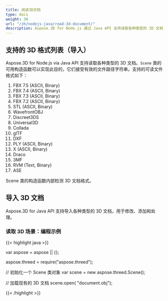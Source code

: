 ```yaml
---
title: 阅读3D文档
type: docs
weight: 30
url: "/zh/nodejs-java/read-3d-document/"
description: Aspose.3D for Node.js 通过 Java API 支持读取各种类型的 3D 文档。
---
```


## **支持的 3D 格式列表（导入）**
Aspose.3D for Node.js via Java API 支持读取各种类型的 3D 文档。`Scene` 类的可用构造函数可以实现此目的，它们接受有效的文件路径字符串。支持的可读文件格式如下：

1. FBX 7.5 (ASCII, Binary)
1. FBX 7.4 (ASCII, Binary)
1. FBX 7.3 (ASCII, Binary)
1. FBX 7.2 (ASCII, Binary)
1. STL (ASCII, Binary)
1. WavefrontOBJ
1. Discreet3DS
1. Universal3D
1. Collada
1. glTF
1. DXF
1. PLY (ASCII, Binary)
1. X (ASCII, Binary)
1. Draco
1. 3MF
1. RVM (Text, Binary)
1. ASE

Scene 类的构造函数内部检测 3D 文档格式。
## **导入 3D 文档**
Aspose.3D for Java API 支持导入各种类型的 3D 文档，用于修改、添加和处理。
### **读取 3D 场景：编程示例**

{{< highlight java >}}

var aspose = aspose || {};

aspose.threed = require("aspose.threed");

// 初始化一个 Scene 类对象
var scene = new aspose.threed.Scene();

// 加载现有的 3D 文档
scene.open( "document.obj");

{{< /highlight >}}